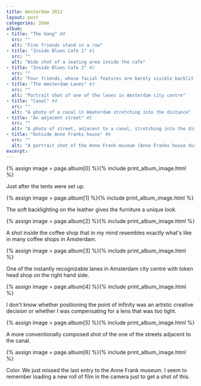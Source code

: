 ```yaml
---
title: Amsterdam 2012
layout: post
categories: 35mm
album:
- title: "The Gang" #0
  src: ""
  alt: "Five friends stand in a row"
- title: "Inside Blues Cafe 1" #1
  src: ""
  alt: "Wide shot of a seating area inside the cafe"
- title: "Inside Blues Cafe 2" #2
  src: ""
  alt: "Four friends, whose facial features are barely visible backlit by the windows of the coffee shop"
- title: "The Amsterdam Lanes" #3
  src: ""
  alt: "Portrait shot of one of the lanes in Amsterdam city centre"
- title: "Canal" #4
  src: ""
  alt: "A photo of a canal in Amaterdam stretching into the distance"
- title: "An adjacent street" #5
  src: ""
  alt: "A photo of street, adjacent to a canal, stretching into the distance"
- title: "Outside Anne Franks house" #6
  src: ""
  alt: "A portrait shot of the Anne Frank museum (Anne Franks house during WWII)""
excerpt:
---
```


{% assign image = page.album[0] %}{% include print_album_image.html %}

Just after the tents were set up.

{% assign image = page.album[1] %}{% include print_album_image.html %}

The soft backlighting on the leather gives the furniture a unique look.

{% assign image = page.album[2] %}{% include print_album_image.html %}

A shot inside the coffee shop that in my mind resembles exactly what's like in many coffee shops in Amsterdam.

{% assign image = page.album[3] %}{% include print_album_image.html %}

One of the instantly recognizable lanes in Amsterdam city centre with token head shop on the right hand side.

{% assign image = page.album[4] %}{% include print_album_image.html %}

I don't know whether positioning the point of infinity was an artistic creative decision or whether I was compensating for a lens that was too tight.

{% assign image = page.album[5] %}{% include print_album_image.html %}

A more conventionally composed shot of the one of the streets adjacent to the canal.

{% assign image = page.album[6] %}{% include print_album_image.html %}

Color. We just missed the last entry to the Anne Frank museum. I seem to remember loading a new roll of film in the camera just to get a shot of this.